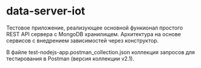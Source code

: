 # data-server-iot

Тестовое приложение, реализующее основной функионал простого REST API сервера с MongoDB хранилищем. Архитектура на основе сервисов с внедрением зависимостей через конструктор. 

В файле test-nodejs-app.postman_collection.json коллекция запросов для тестирования в Postman (версия коллекции v2.1).
